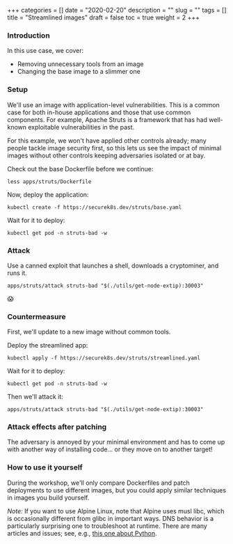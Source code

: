 +++
categories = []
date = "2020-02-20"
description = ""
slug = ""
tags = []
title = "Streamlined images"
draft = false
toc = true
weight = 2
+++

### Introduction
In this use case, we cover:

 - Removing unnecessary tools from an image
 - Changing the base image to a slimmer one

### Setup
We'll use an image with application-level vulnerabilities.
This is a common case for both in-house applications and those
that use common components. For example, Apache Struts is a
framework that has had well-known exploitable vulnerabilities
in the past.

For this example, we won't have applied other controls already;
many people tackle image security first, so this lets us see the
impact of minimal images without other controls keeping
adversaries isolated or at bay.

Check out the base Dockerfile before we continue:

```
less apps/struts/Dockerfile
```

Now, deploy the application:

```
kubectl create -f https://securek8s.dev/struts/base.yaml
```

Wait for it to deploy:

```
kubectl get pod -n struts-bad -w
```

### Attack
Use a canned exploit that launches a shell, downloads a cryptominer,
and runs it.

```
apps/struts/attack struts-bad "$(./utils/get-node-extip):30003"
```

😱

### Countermeasure
First, we'll update to a new image without common tools.

Deploy the streamlined app:

```
kubectl apply -f https://securek8s.dev/struts/streamlined.yaml
```

Wait for it to deploy:

```
kubectl get pod -n struts-bad -w
```

Then we'll attack it:

```
apps/struts/attack struts-bad "$(./utils/get-node-extip):30003"
```

### Attack effects after patching
The adversary is annoyed by your minimal environment and has to
come up with another way of installing code... or they move on to
another target!

### How to use it yourself
During the workshop, we'll only compare Dockerfiles and
patch deployments to use different images, but you could
apply similar techniques in images you build yourself.

_Note:_ If you want to use Alpine Linux, note that Alpine uses
musl libc, which is occasionally different from glibc in
important ways. DNS behavior is a particularly surprising one
to troubleshoot at runtime. There are many articles and issues;
see, e.g., [this one about Python](https://pythonspeed.com/articles/alpine-docker-python/).
